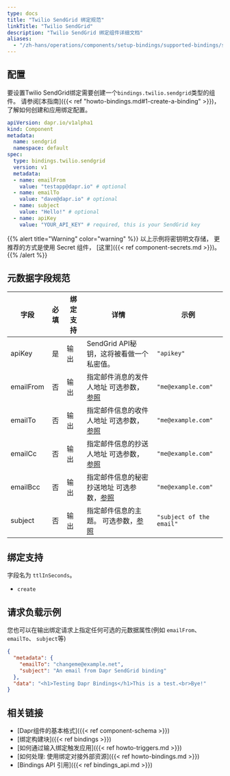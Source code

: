```yaml
---
type: docs
title: "Twilio SendGrid 绑定规范"
linkTitle: "Twilio SendGrid"
description: "Twilio SendGrid 绑定组件详细文档"
aliases:
  - "/zh-hans/operations/components/setup-bindings/supported-bindings/sendgrid/"
---
```


## 配置

要设置Twilio SendGrid绑定需要创建一个`bindings.twilio.sendgrid`类型的组件。 请参阅[本指南]({{< ref "howto-bindings.md#1-create-a-binding" >}})，了解如何创建和应用绑定配置。


```yaml
apiVersion: dapr.io/v1alpha1
kind: Component
metadata:
  name: sendgrid
  namespace: default
spec:
  type: bindings.twilio.sendgrid
  version: v1
  metadata:
  - name: emailFrom
    value: "testapp@dapr.io" # optional
  - name: emailTo
    value: "dave@dapr.io" # optional
  - name: subject
    value: "Hello!" # optional
  - name: apiKey
    value: "YOUR_API_KEY" # required, this is your SendGrid key
```

{{% alert title="Warning" color="warning" %}}
以上示例将密钥明文存储， 更推荐的方式是使用 Secret 组件， [这里]({{< ref component-secrets.md >}})。
{{% /alert %}}

## 元数据字段规范

| 字段        | 必填 | 绑定支持 | 详情                                                | 示例                       |
| --------- |:--:| ---- | ------------------------------------------------- | ------------------------ |
| apiKey    | 是  | 输出   | SendGrid API秘钥，这将被看做一个私密值。                        | `"apikey"`               |
| emailFrom | 否  | 输出   | 指定邮件消息的发件人地址 可选参数，[参照](#example-request-payload)  | `"me@example.com"`       |
| emailTo   | 否  | 输出   | 指定邮件信息的收件人地址 可选参数，[参照](#example-request-payload)  | `"me@example.com"`       |
| emailCc   | 否  | 输出   | 指定邮件信息的抄送人地址 可选参数，[参照](#example-request-payload)  | `"me@example.com"`       |
| emailBcc  | 否  | 输出   | 指定邮件信息的秘密抄送地址 可选参数，[参照](#example-request-payload) | `"me@example.com"`       |
| subject   | 否  | 输出   | 指定邮件信息的主题。 可选参数，[参照](#example-request-payload)    | `"subject of the email"` |


## 绑定支持

字段名为 `ttlInSeconds`。

- `create`

## 请求负载示例

您也可以在输出绑定请求上指定任何可选的元数据属性(例如 `emailFrom`、 `emailTo`、 `subject`等)

```json
{
  "metadata": {
    "emailTo": "changeme@example.net",
    "subject": "An email from Dapr SendGrid binding"
  },
  "data": "<h1>Testing Dapr Bindings</h1>This is a test.<br>Bye!"
}
```
## 相关链接

- [Dapr组件的基本格式]({{< ref component-schema >}})
- [绑定构建块]({{< ref bindings >}})
- [如何通过输入绑定触发应用]({{< ref howto-triggers.md >}})
- [如何处理: 使用绑定对接外部资源]({{< ref howto-bindings.md >}})
- [Bindings API 引用]({{< ref bindings_api.md >}})
